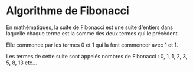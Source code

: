 # Algorithme de Fibonacci

En mathématiques, la suite de Fibonacci est une suite d'entiers dans laquelle chaque terme est la somme des deux termes qui le précèdent. 

Elle commence par les termes 0 et 1 qui la font commencer avec 1 et 1. 

Les termes de cette suite sont appelés nombres de Fibonacci : 0, 1, 1, 2, 3, 5, 8, 13 etc...